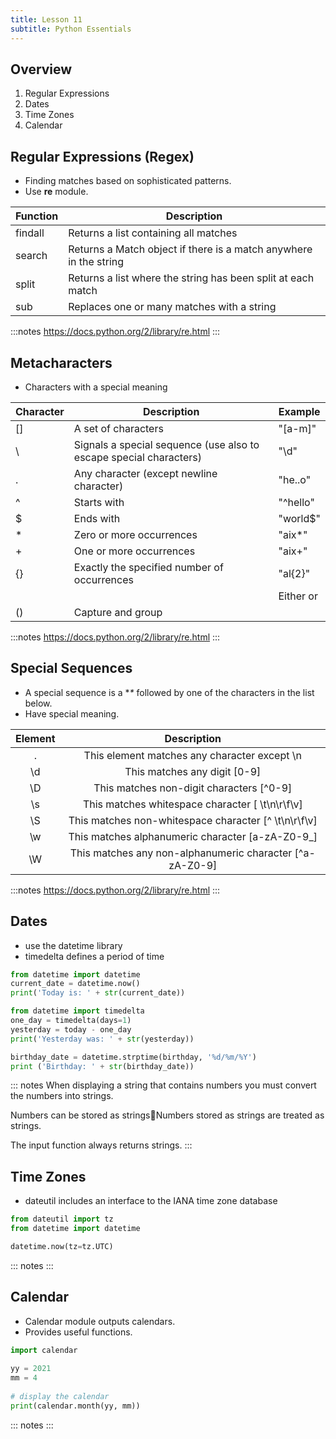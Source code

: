 ```yaml
---
title: Lesson 11
subtitle: Python Essentials
---
```


## Overview

1. Regular Expressions
1. Dates
1. Time Zones
1. Calendar

## Regular Expressions (Regex)

- Finding matches based on sophisticated patterns. 
- Use **re** module. 

| Function | Description                                                       |
|----------|-------------------------------------------------------------------|
| findall  | Returns a list containing all matches                             |
| search   | Returns a Match object if there is a match anywhere in the string |
| split    | Returns a list where the string has been split at each match      |
| sub      | Replaces one or many matches with a string                        |

:::notes
https://docs.python.org/2/library/re.html
:::

## Metacharacters

- Characters with a special meaning

| Character |	Description	                                                     | Example        |
|-----------|--------------------------------------------------------------------|----------------|
| []        | A set of characters	                                             | "[a-m]"	      |
| \	        | Signals a special sequence (use also to escape special characters) | "\d"	          |
| .	        | Any character (except newline character)	                         | "he..o"	      |
| ^	        | Starts with	                                                     | "^hello"	      |
| $	        | Ends with	                                                         | "world$"	      |
| *	        | Zero or more occurrences	                                         | "aix*"	      |
| +	        | One or more occurrences	                                         | "aix+"	      |
| {}        | Exactly the specified number of occurrences	                     | "al{2}"	      |
| |	        | Either or	                                                         | "falls|stays"  |	
| ()        | Capture and group	                                                 |                |

:::notes
https://docs.python.org/2/library/re.html
:::

## Special Sequences

- A special sequence is a **\** followed by one of the characters in the list below.
- Have special meaning.

| Element        | Description                                              |
|:--------------:|:--------------------------------------------------------:|
| .              | This element matches any character except \n             |
| \d             | This matches any digit [0-9]                             |
| \D             | This matches non-digit characters [^0-9]                 |
| \s             | This matches whitespace character [ \t\n\r\f\v]          |
| \S             | This matches non-whitespace character [^ \t\n\r\f\v]     |
| \w             | This matches alphanumeric character [a-zA-Z0-9_]         |
| \W             | This matches any non-alphanumeric character [^a-zA-Z0-9] |

:::notes
https://docs.python.org/2/library/re.html
:::

## Dates

* use the datetime library
* timedelta defines a period of time

```python
from datetime import datetime
current_date = datetime.now()
print('Today is: ' + str(current_date))

from datetime import timedelta
one_day = timedelta(days=1)
yesterday = today - one_day
print('Yesterday was: ' + str(yesterday))

birthday_date = datetime.strptime(birthday, '%d/%m/%Y')
print ('Birthday: ' + str(birthday_date))

```

::: notes
When displaying a string that contains numbers you must convert the numbers into strings.

Numbers can be stored as stringsNumbers stored as strings are treated as strings.

The input function always returns strings.
:::

## Time Zones

- dateutil includes an interface to the IANA time zone database

```python
from dateutil import tz
from datetime import datetime

datetime.now(tz=tz.UTC)
```
::: notes
:::

## Calendar

- Calendar module outputs calendars. 
- Provides useful functions.

```python
import calendar 
    
yy = 2021
mm = 4
    
# display the calendar 
print(calendar.month(yy, mm)) 
```

::: notes
:::
